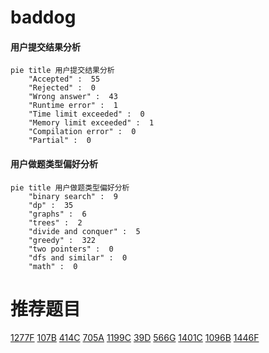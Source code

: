 # baddog

<!-- tabs:start -->



#### **用户提交结果分析**

```mermaid
pie title 用户提交结果分析
    "Accepted" :  55
    "Rejected" :  0
    "Wrong answer" :  43
    "Runtime error" :  1
    "Time limit exceeded" :  0
    "Memory limit exceeded" :  1
    "Compilation error" :  0
    "Partial" :  0
```

#### **用户做题类型偏好分析**

```mermaid
pie title 用户做题类型偏好分析
    "binary search" :  9
    "dp" :  35
    "graphs" :  6
    "trees" :  2
    "divide and conquer" :  5
    "greedy" :  322
    "two pointers" :  0
    "dfs and similar" :  0
    "math" :  0
```



<!-- tabs:end -->
# 推荐题目
[1277F](https://codeforces.com/contest/1277/problem/F)
[107B](https://codeforces.com/contest/107/problem/B)
[414C](https://codeforces.com/contest/414/problem/C)
[705A](https://codeforces.com/contest/705/problem/A)
[1199C](https://codeforces.com/contest/1199/problem/C)
[39D](https://codeforces.com/contest/39/problem/D)
[566G](https://codeforces.com/contest/566/problem/G)
[1401C](https://codeforces.com/contest/1401/problem/C)
[1096B](https://codeforces.com/contest/1096/problem/B)
[1446F](https://codeforces.com/contest/1446/problem/F)
